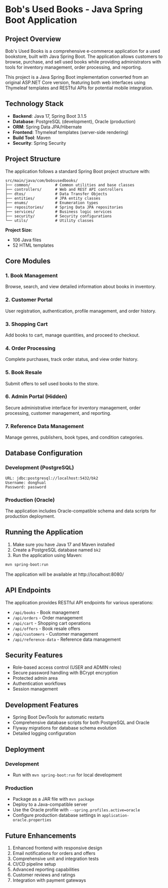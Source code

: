 # Bob's Used Books - Java Spring Boot Application

## Project Overview

Bob's Used Books is a comprehensive e-commerce application for a used bookstore, built with Java Spring Boot. The application allows customers to browse, purchase, and sell used books while providing administrators with tools for inventory management, order processing, and reporting.

This project is a Java Spring Boot implementation converted from an original ASP.NET Core version, featuring both web interfaces using Thymeleaf templates and RESTful APIs for potential mobile integration.

## Technology Stack

- **Backend**: Java 17, Spring Boot 3.1.5
- **Database**: PostgreSQL (development), Oracle (production)
- **ORM**: Spring Data JPA/Hibernate
- **Frontend**: Thymeleaf templates (server-side rendering)
- **Build Tool**: Maven
- **Security**: Spring Security

## Project Structure

The application follows a standard Spring Boot project structure with:

```
src/main/java/com/bobsusedbooks/
├── common/           # Common utilities and base classes
├── controllers/      # Web and REST API controllers
├── dtos/             # Data Transfer Objects
├── entities/         # JPA entity classes
├── enums/            # Enumeration types
├── repositories/     # Spring Data JPA repositories
├── services/         # Business logic services
├── security/         # Security configurations
└── utils/            # Utility classes
```

**Project Size:**
- 106 Java files
- 52 HTML templates

## Core Modules

### 1. Book Management
Browse, search, and view detailed information about books in inventory.

### 2. Customer Portal
User registration, authentication, profile management, and order history.

### 3. Shopping Cart
Add books to cart, manage quantities, and proceed to checkout.

### 4. Order Processing
Complete purchases, track order status, and view order history.

### 5. Book Resale
Submit offers to sell used books to the store.

### 6. Admin Portal (Hidden)
Secure administrative interface for inventory management, order processing, customer management, and reporting.

### 7. Reference Data Management
Manage genres, publishers, book types, and condition categories.

## Database Configuration

### Development (PostgreSQL)
```
URL: jdbc:postgresql://localhost:5432/bk2
Username: donghual
Password: password
```

### Production (Oracle)
The application includes Oracle-compatible schema and data scripts for production deployment.

## Running the Application

1. Make sure you have Java 17 and Maven installed
2. Create a PostgreSQL database named `bk2`
3. Run the application using Maven:

```bash
mvn spring-boot:run
```

The application will be available at http://localhost:8080/

## API Endpoints

The application provides RESTful API endpoints for various operations:

- `/api/books` - Book management
- `/api/orders` - Order management
- `/api/cart` - Shopping cart operations
- `/api/offers` - Book resale offers
- `/api/customers` - Customer management
- `/api/reference-data` - Reference data management

## Security Features

- Role-based access control (USER and ADMIN roles)
- Secure password handling with BCrypt encryption
- Protected admin area
- Authentication workflows
- Session management

## Development Features

- Spring Boot DevTools for automatic restarts
- Comprehensive database scripts for both PostgreSQL and Oracle
- Flyway migrations for database schema evolution
- Detailed logging configuration

## Deployment

### Development
- Run with `mvn spring-boot:run` for local development

### Production
- Package as a JAR file with `mvn package`
- Deploy to a Java-compatible server
- Use the Oracle profile with `--spring.profiles.active=oracle`
- Configure production database settings in `application-oracle.properties`

## Future Enhancements

1. Enhanced frontend with responsive design
2. Email notifications for orders and offers
3. Comprehensive unit and integration tests
4. CI/CD pipeline setup
5. Advanced reporting capabilities
6. Customer reviews and ratings
7. Integration with payment gateways
